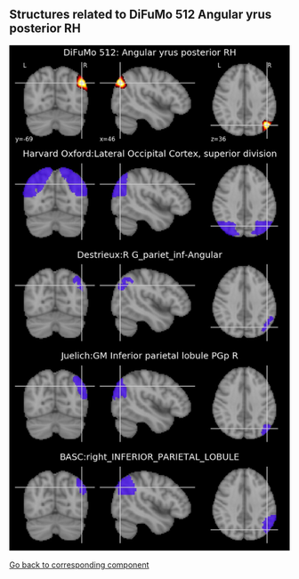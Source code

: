 


## Structures related to DiFuMo 512 Angular yrus posterior RH

![418](418.jpg "Structures related to DiFuMo 512 Angular yrus posterior RH")

[Go back to corresponding component](https://parietal-inria.github.io/DiFuMo/512/html/418.html)